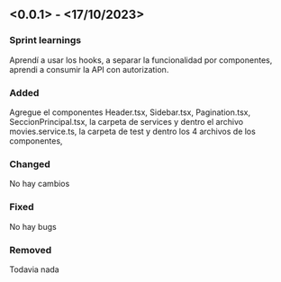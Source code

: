 ## <0.0.1> - <17/10/2023>

### Sprint learnings

Aprendí a usar los hooks, a separar la funcionalidad por componentes, aprendi a consumir la API con autorization.

### Added

Agregue el componentes Header.tsx, Sidebar.tsx, Pagination.tsx, SeccionPrincipal.tsx, la carpeta de services y dentro el archivo movies.service.ts, la carpeta de test y dentro los 4 archivos de los componentes, 

### Changed

No hay cambios

### Fixed

No hay bugs

### Removed

Todavia nada
